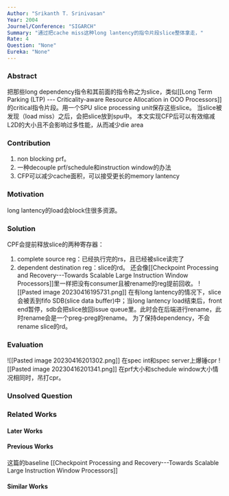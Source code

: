 ```yaml
---
Author: "Srikanth T. Srinivasan"
Year: 2004
Journel/Conference: "SIGARCH"
Summary: "通过把cache miss这种long lantency的指令片段slice整体拿走，"
Rate: 4
Question: "None"
Eureka: "None"
---
```

### Abstract
把那些long dependency指令和其前面的指令称之为slice，类似[[Long Term Parking (LTP) --- Criticality-aware Resource Allocation in OOO Processors]]的critical指令片段。用一个SPU slice processing unit保存这些slice。
当slice被发现（load miss）之后，会把slice放到spu中。
本文实现CFP后可以有效缩减L2D的大小且不会影响过多性能，从而减少die area

### Contribution
1. non blocking prf。
2. 一种decouple prf/schedule和instruction window的办法
3. CFP可以减少cache面积，可以接受更长的memory lantency

### Motivation
long lantency的load会block住很多资源。

### Solution
CPF会提前释放slice的两种寄存器：
1. complete source reg：已经执行完的rs，且已经被slice读完了
2. dependent destination reg：slice的rd。
还会像[[Checkpoint Processing and Recovery---Towards Scalable Large Instruction Window Processors]]里一样把没有consumer且被rename的reg提前回收。
![[Pasted image 20230416195731.png]]
在有long lantency的情况下，slice会被丢到fifo SDB(slice data buffer)中；当long lantency load结束后，front end暂停，sdb会把slice放回issue queue里。此时会在后端进行rename，此时rename会是一个preg-preg的rename。
为了保持dependency，不会rename slice的rd。
### Evaluation
![[Pasted image 20230416201302.png]]
在spec int和spec server上爆锤cpr
![[Pasted image 20230416201341.png]]
在prf大小和schedule window大小情况相同时，吊打cpr。

### Unsolved Question


### Related Works
#### Later Works

#### Previous Works
这篇的baseline
[[Checkpoint Processing and Recovery---Towards Scalable Large Instruction Window Processors]]
#### Similar Works

